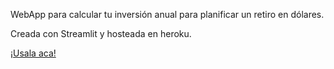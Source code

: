 WebApp para calcular tu inversión anual para planificar un retiro en dólares.

Creada con Streamlit y hosteada en heroku.

[¡Usala aca!](https://share.streamlit.io/xfrancomaciel/calculadora-retiro)

